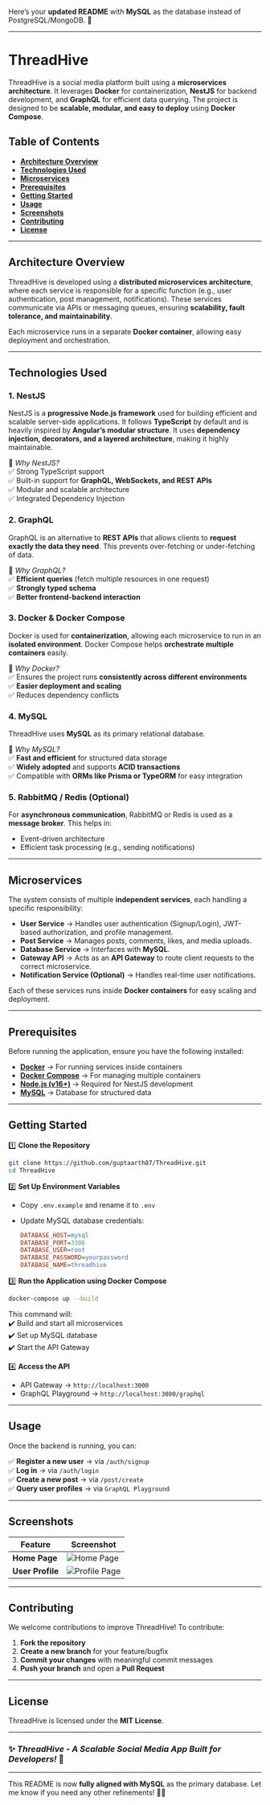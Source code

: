Here’s your **updated README** with **MySQL** as the database instead of PostgreSQL/MongoDB. 🚀  

---

# **ThreadHive**  

ThreadHive is a social media platform built using a **microservices architecture**. It leverages **Docker** for containerization, **NestJS** for backend development, and **GraphQL** for efficient data querying. The project is designed to be **scalable, modular, and easy to deploy** using **Docker Compose**.

## **Table of Contents**  

- [**Architecture Overview**](#architecture-overview)  
- [**Technologies Used**](#technologies-used)  
- [**Microservices**](#microservices)  
- [**Prerequisites**](#prerequisites)  
- [**Getting Started**](#getting-started)  
- [**Usage**](#usage)  
- [**Screenshots**](#screenshots)  
- [**Contributing**](#contributing)  
- [**License**](#license)  

---

## **Architecture Overview**  

ThreadHive is developed using a **distributed microservices architecture**, where each service is responsible for a specific function (e.g., user authentication, post management, notifications). These services communicate via APIs or messaging queues, ensuring **scalability, fault tolerance, and maintainability**.

Each microservice runs in a separate **Docker container**, allowing easy deployment and orchestration.  

---

## **Technologies Used**  

### **1. NestJS**  
NestJS is a **progressive Node.js framework** used for building efficient and scalable server-side applications. It follows **TypeScript** by default and is heavily inspired by **Angular’s modular structure**. It uses **dependency injection, decorators, and a layered architecture**, making it highly maintainable.

🔹 *Why NestJS?*  
✅ Strong TypeScript support  
✅ Built-in support for **GraphQL, WebSockets, and REST APIs**  
✅ Modular and scalable architecture  
✅ Integrated Dependency Injection  

### **2. GraphQL**  
GraphQL is an alternative to **REST APIs** that allows clients to **request exactly the data they need**. This prevents over-fetching or under-fetching of data.

🔹 *Why GraphQL?*  
✅ **Efficient queries** (fetch multiple resources in one request)  
✅ **Strongly typed schema**  
✅ **Better frontend-backend interaction**  

### **3. Docker & Docker Compose**  
Docker is used for **containerization**, allowing each microservice to run in an **isolated environment**. Docker Compose helps **orchestrate multiple containers** easily.

🔹 *Why Docker?*  
✅ Ensures the project runs **consistently across different environments**  
✅ **Easier deployment and scaling**  
✅ Reduces dependency conflicts  

### **4. MySQL**  
ThreadHive uses **MySQL** as its primary relational database.

🔹 *Why MySQL?*  
✅ **Fast and efficient** for structured data storage  
✅ **Widely adopted** and supports **ACID transactions**  
✅ Compatible with **ORMs like Prisma or TypeORM** for easy integration  

### **5. RabbitMQ / Redis (Optional)**  
For **asynchronous communication**, RabbitMQ or Redis is used as a **message broker**. This helps in:  
- Event-driven architecture  
- Efficient task processing (e.g., sending notifications)  

---

## **Microservices**  

The system consists of multiple **independent services**, each handling a specific responsibility:  

- **User Service** → Handles user authentication (Signup/Login), JWT-based authorization, and profile management.  
- **Post Service** → Manages posts, comments, likes, and media uploads.  
- **Database Service** → Interfaces with **MySQL**.  
- **Gateway API** → Acts as an **API Gateway** to route client requests to the correct microservice.  
- **Notification Service (Optional)** → Handles real-time user notifications.  

Each of these services runs inside **Docker containers** for easy scaling and deployment.

---

## **Prerequisites**  

Before running the application, ensure you have the following installed:  

- **[Docker](https://www.docker.com/get-started)** → For running services inside containers  
- **[Docker Compose](https://docs.docker.com/compose/)** → For managing multiple containers  
- **[Node.js (v16+)](https://nodejs.org/)** → Required for NestJS development  
- **[MySQL](https://www.mysql.com/downloads/)** → Database for structured data  

---

## **Getting Started**  

1️⃣ **Clone the Repository**  

```bash
git clone https://github.com/guptaarth87/ThreadHive.git
cd ThreadHive
```

2️⃣ **Set Up Environment Variables**  

- Copy `.env.example` and rename it to `.env`  
- Update MySQL database credentials:

  ```ini
  DATABASE_HOST=mysql
  DATABASE_PORT=3306
  DATABASE_USER=root
  DATABASE_PASSWORD=yourpassword
  DATABASE_NAME=threadhive
  ```

3️⃣ **Run the Application using Docker Compose**  

```bash
docker-compose up --build
```

This command will:  
✔️ Build and start all microservices  
✔️ Set up MySQL database  
✔️ Start the API Gateway  

4️⃣ **Access the API**  

- API Gateway → `http://localhost:3000`  
- GraphQL Playground → `http://localhost:3000/graphql`  

---

## **Usage**  

Once the backend is running, you can:  

✅ **Register a new user** → via `/auth/signup`  
✅ **Log in** → via `/auth/login`  
✅ **Create a new post** → via `/post/create`  
✅ **Query user profiles** → via `GraphQL Playground`  

---

## **Screenshots**  

| Feature  | Screenshot |
|----------|-----------|
| **Home Page** | ![Home Page](screenshots/home.png) |
| **User Profile** | ![Profile Page](screenshots/profile.png) |

---

## **Contributing**  

We welcome contributions to improve ThreadHive! To contribute:  

1. **Fork the repository**  
2. **Create a new branch** for your feature/bugfix  
3. **Commit your changes** with meaningful commit messages  
4. **Push your branch** and open a **Pull Request**  

---

## **License**  

ThreadHive is licensed under the **MIT License**.  

---

### ✨ *ThreadHive - A Scalable Social Media App Built for Developers!* 🚀  

---

This README is now **fully aligned with MySQL** as the primary database. Let me know if you need any other refinements! 🚀🔥
